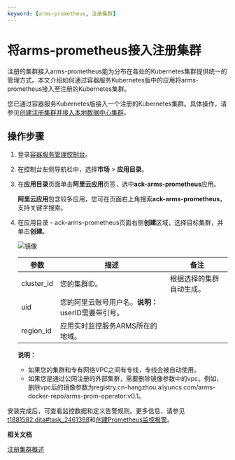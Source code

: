 ```yaml
---
keyword: [arms-prometheus, 注册集群]
---
```


# 将arms-prometheus接入注册集群

注册的集群接入arms-prometheus能为分布在各处的Kubernetes集群提供统一的管理方式。本文介绍如何通过容器服务Kubernetes版中的应用将arms-prometheus接入至注册的Kubernetes集群。

您已通过容器服务Kubernetes版接入一个注册的Kubernetes集群。具体操作，请参见[创建注册集群并接入本地数据中心集群](/intl.zh-CN/Kubernetes集群用户指南/多云混合云/注册集群管理/创建注册集群并接入本地数据中心集群.md)。

## 操作步骤

1.  登录[容器服务管理控制台](https://cs.console.aliyun.com)。

2.  在控制台左侧导航栏中，选择**市场** \> **应用目录**。

3.  在**应用目录**页面单击**阿里云应用**页签，选中**ack-arms-prometheus**应用。

    **阿里云应用**包含较多应用，您可在页面右上角搜索**ack-arms-prometheus**，支持关键字搜索。

4.  在应用目录 - ack-arms-prometheus页面右侧**创建**区域，选择目标集群，并单击**创建**。

    ![镜像](https://static-aliyun-doc.oss-accelerate.aliyuncs.com/assets/img/zh-CN/0306659951/p132528.png)

    |参数|描述|备注|
    |--|--|--|
    |cluster\_id|您的集群ID。|根据选择的集群自动生成。|
    |uid|您的阿里云账号用户名。**说明：** userID需要带引号。 |
    |region\_id|应用实时监控服务ARMS所在的地域。|

    **说明：**

    -   如果您的集群和专有网络VPC之间有专线，专线会被自动使用。
    -   如果您是通过公网注册的外部集群，需要删除镜像参数中的vpc。例如，删除vpc后的镜像参数为registry.cn-hangzhou.aliyuncs.com/arms-docker-repo/arms-prom-operator:v0.1。

安装完成后，可查看监控数据和定义告警规则。更多信息，请参见[t1881582.dita\#task\_2461398](/intl.zh-CN/Kubernetes集群用户指南/可观测性/监控管理/阿里云Prometheus监控.md)和[创建Prometheus监控报警](/intl.zh-CN/大盘和报警/创建报警.md)。

**相关文档**  


[注册集群概述](/intl.zh-CN/Kubernetes集群用户指南/多云混合云/注册集群管理/注册集群概述.md)

